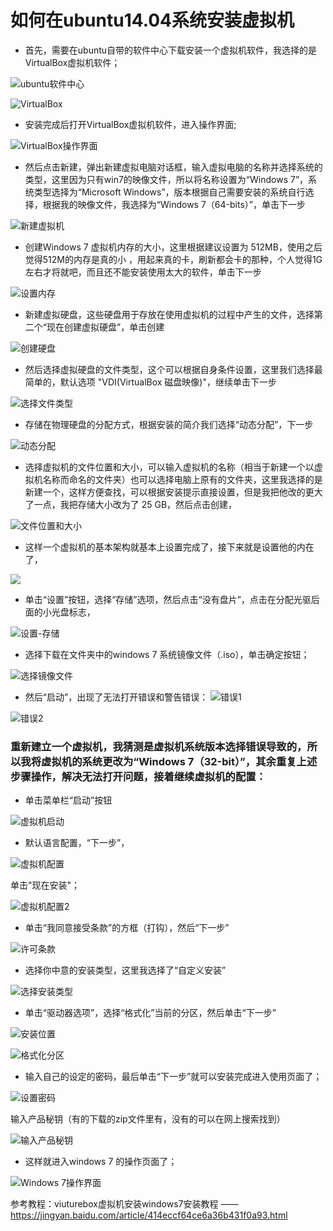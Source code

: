 # 如何在ubuntu14.04系统安装虚拟机

* 首先，需要在ubuntu自带的软件中心下载安装一个虚拟机软件，我选择的是VirtualBox虚拟机软件；

![ubuntu软件中心](虚拟机10.png)

![VirtualBox](虚拟机9.png)

* 安装完成后打开VirtualBox虚拟机软件，进入操作界面;

![VirtualBox操作界面](虚拟机0.png)

* 然后点击新建，弹出新建虚拟电脑对话框，输入虚拟电脑的名称并选择系统的类型，这里因为只有win7的映像文件，所以将名称设置为“Windows  7”，系统类型选择为“Microsoft Windows”，版本根据自己需要安装的系统自行选择，根据我的映像文件，我选择为“Windows 7（64-bits）”，单击下一步

![新建虚拟机](虚拟机1.png)

* 创建Windows 7 虚拟机内存的大小，这里根据建议设置为 512MB，使用之后觉得512M的内存是真的小 ，用起来真的卡，刷新都会卡的那种，个人觉得1G左右才将就吧，而且还不能安装使用太大的软件，单击下一步

![设置内存](虚拟机2.png)

* 新建虚拟硬盘，这些硬盘用于存放在使用虚拟机的过程中产生的文件，选择第二个“现在创建虚拟硬盘”，单击创建

![创建硬盘](虚拟机3.png)

* 然后选择虚拟硬盘的文件类型，这个可以根据自身条件设置，这里我们选择最简单的，默认选项 "VDI(VirtualBox 磁盘映像)"，继续单击下一步

![选择文件类型](虚拟机4.png)

* 存储在物理硬盘的分配方式，根据安装的简介我们选择“动态分配”，下一步

![动态分配](虚拟机5.png)

* 选择虚拟机的文件位置和大小，可以输入虚拟机的名称（相当于新建一个以虚拟机名称而命名的文件夹）也可以选择电脑上原有的文件夹，这里我选择的是新建一个，这样方便查找，可以根据安装提示直接设置，但是我把他改的更大了一点，我把存储大小改为了 25 GB，然后点击创建，

![文件位置和大小](虚拟机6.png)

* 这样一个虚拟机的基本架构就基本上设置完成了，接下来就是设置他的内在了，

![](虚拟机7.png)

* 单击“设置”按钮，选择“存储”选项，然后点击“没有盘片”，点击在分配光驱后面的小光盘标志，

![设置-存储](虚拟机8.png)

* 选择下载在文件夹中的windows 7 系统镜像文件（.iso），单击确定按钮；

![选择镜像文件](选择镜像文件.png)

* 然后“启动”，出现了无法打开错误和警告错误：
![错误1](虚拟机警告.png)

![错误2](虚拟机错误1.png)

### 重新建立一个虚拟机，我猜测是虚拟机系统版本选择错误导致的，所以我将虚拟机的系统更改为“Windows 7（32-bit）”，其余重复上述步骤操作，解决无法打开问题，接着继续虚拟机的配置：

* 单击菜单栏“启动”按钮

![虚拟机启动](虚拟机启动.png)

* 默认语言配置，“下一步”，

![虚拟机配置](虚拟机配置.png)

单击"现在安装"；

![虚拟机配置2](虚拟机配置2.png)



* 单击“我同意接受条款”的方框（打钩），然后“下一步”

![许可条款](许可条款.png)


* 选择你中意的安装类型，这里我选择了“自定义安装”

![选择安装类型](安装类型.png)

* 单击“驱动器选项”，选择“格式化”当前的分区，然后单击“下一步”

![安装位置](安装位置.png)

![格式化分区](格式化分区.png)

* 输入自己的设定的密码，最后单击“下一步”就可以安装完成进入使用页面了；

![设置密码](密码.png)

输入产品秘钥（有的下载的zip文件里有，没有的可以在网上搜索找到）

![输入产品秘钥](Windows产品秘钥.png)

* 这样就进入windows 7  的操作页面了；

![Windows 7操作界面](启动界面.png)

参考教程：viuturebox虚拟机安装windows7安装教程 —— https://jingyan.baidu.com/article/414eccf64ce6a36b431f0a93.html

